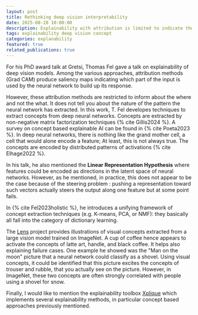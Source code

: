 ```yaml
---
layout: post
title: Rethinking deep vision interpretability
date: 2025-08-28 10:00:00
description: Explainability with attribution is limited to indicate the where. Concept extraction allows to capture the what.
tags: explainability deep vision concept
categories: explanability
featured: true
related_publications: true
---
```


For his PhD award talk at Gretsi, Thomas Fel gave a talk on explainability of
deep vision models. Among the various approaches, attribution methods (Grad CAM) produce
saliency maps indicating which part of the input is used by the neural network
to build up its response.

However, these attribution methods are restricted to inform about the where and
not the what. It does not tell you about the nature of the pattern the neural
network has extracted. In this work, T. Fel developes techniques to extract
concepts from deep neural networks. Concepts are extracted by non-negative
matrix factorization techniques {% cite Gillis2024 %}. A survey on concept based
explainable AI can be found in {% cite Poeta2023 %}. In deep neural networks,
there is nothing like the grand mother cell, a cell that would alone encode a feature; At least, this is not always true. The concepts are encoded by
distributed patterns of activations {% cite Elhage2022 %}.

In his talk, he also mentioned the **Linear Representation Hypothesis** where
features could be encoded as directions in the latent space of neural networks.
However, as he mentioned, in practice, this does not appear to be the case
because of the steering problem : pushing a representation toward such vectors
actually steers the output along one feature but at some point fails.

In {% cite Fel2023holistic %}, he introduces a unifying framework of concept
extraction techniques (e.g. K-means, PCA, or NMF): they basically all fall into the category of dictionary
learning.

The [Lens](https://serre-lab.github.io/Lens/) project provides illustrations of
visual concepts extracted from a large vision model trained on ImageNet. A cup
of coffee hence appears to activate the concepts of latte art, handle, and black
coffee. It helps also explaining failure cases. One example he showed was the
"Man on the moon" picture that a neural network could classify as a shovel.
Using visual concepts, it could be identified that this picture excites the
concepts of trouser and rubble, that you actually see on the picture. However,
in ImageNet, these two concepts are often strongly correlated with people using
a shovel for snow.

Finally, I would like to mention the explainability toolbox [Xplique](https://github.com/deel-ai/xplique) which implements several explainability methods, in particular concept based approaches previously mentioned.

